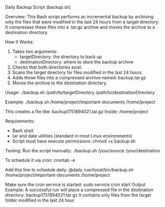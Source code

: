 Daily Backup Script (backup.sh)

Overview:
This Bash script performs an incremental backup by archiving only the files that were modified in the last 24 hours from a target directory. It compresses these files into a .tar.gz archive and moves the archive to a destination directory.

How It Works:

1. Takes two arguments:
   * targetDirectory: the directory to back up
   * destinationDirectory: where to store the backup archive
2. Checks that both directories exist.
3. Scans the target directory for files modified in the last 24 hours.
4. Adds those files into a compressed archive named: backup<timestamp>.tar.gz
5. Moves the archive to the destination directory.

Usage:
./backup.sh /path/to/targetDirectory /path/to/destinationDirectory

Example:
./backup.sh /home/project/important-documents /home/project

This creates a file like:
backup1751894021.tar.gz
Inside: /home/project

Requirements:

* Bash shell
* tar and date utilities (standard in most Linux environments)
* Script must have execute permissions:
  chmod +x backup.sh

Testing:
Run the script manually:
./backup.sh /your/source /your/destination

To schedule it via cron:
crontab -e

Add this line to schedule daily:
@daily /usr/local/bin/backup.sh /home/project/important-documents /home/project

Make sure the cron service is started:
sudo service cron start
Output Example:
A successful run will place a compressed file in the destination directory:
backup1751894021.tar.gz
It contains only files from the target folder modified in the last 24 hour
